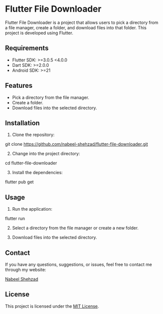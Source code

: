 # Flutter File Downloader

Flutter File Downloader is a project that allows users to pick a directory from a file manager, create a folder, and download files into that folder. This project is developed using Flutter.

## Requirements

- Flutter SDK: >=3.0.5 <4.0.0
- Dart SDK: >=2.0.0
- Android SDK: >=21

## Features

- Pick a directory from the file manager.
- Create a folder.
- Download files into the selected directory.

## Installation

1. Clone the repository:

git clone https://github.com/nabeel-shehzad/flutter-file-downloader.git

2. Change into the project directory:

cd flutter-file-downloader


3. Install the dependencies:

flutter pub get

## Usage

1. Run the application:

flutter run

2. Select a directory from the file manager or create a new folder.

3. Download files into the selected directory.

## Contact

If you have any questions, suggestions, or issues, feel free to contact me through my website:

[Nabeel Shehzad](https://www.nabeelshehzad.com)

## License

This project is licensed under the [MIT License](LICENSE).
